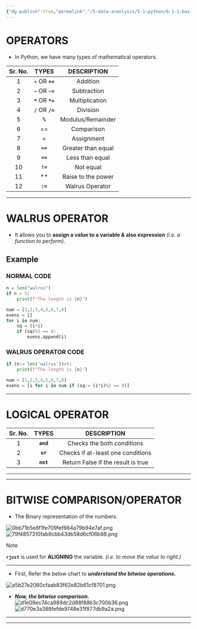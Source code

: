 ```yaml
---
{"dg-publish":true,"permalink":"/5-data-ananlysis/5-1-python/6-1-1-basics/3-python-operator/","noteIcon":""}
---
```


# OPERATORS
- In Python, we have many types of mathematical operators.

| Sr. No. |         TYPES         |    DESCRIPTION     |
| :-----: | :-------------------: | :----------------: |
|    1    |   `+` OR  **`+=`**    |      Addition      |
|    2    | **`-`** OR  **`-=`**  |    Subtraction     |
|    3    |  **`*`** OR **`*=`**  |   Multiplication   |
|    4    | **`/`**  OR  **`/=`** |      Division      |
|    5    |        **`%`**        | Modulus/Remainder  |
|    6    |          ==           |     Comparison     |
|    7    |           =           |     Assignment     |
|    8    |       **`>=`**        | Greater than equal |
|    9    |       **`<=`**        |  Less than equal   |
|   10    |       **`!=`**        |     Not equal      |
|   11    |          **           | Raise to the power |
|   12    |       **`:=`**        |  Walrus Operator   |

***
# WALRUS OPERATOR 
- It allows you to **assign a value to a variable & also expression** *(i.e. a function to perform)*.
## Example 
### NORMAL CODE
``` Python 
n = len("walrus")
if n > 5:
    print(f"The length is {n}")
```

```Python
num = [1,2,3,4,5,6,7,8]
evens = []
for i in num:
	sq = (i*i)
	if (sq)%2 == 0:
		evens.append(i)
```

### WALRUS OPERATOR CODE 
```Python
if (n:= len('walrus'))>5:
	print(f"The length is {n}")
```

```Python 
num = [1,2,3,4,5,6,7,8]
evens = [i for i in num if (sq:= (i*i)%2 == 0)]
```
***
# LOGICAL OPERATOR 

| Sr. No. |   TYPES   |            DESCRIPTION             |
|:-------:|:---------:|:----------------------------------:|
|    1    | **`and`** |     Checks the both conditions     |
|    2    | **`or`**  | Checks if at-least one conditions  |
|    3    | **`not`** | Return False if the result is true |

***
***
# BITWISE COMPARISON/OPERATOR
- The Binary representation of the numbers.

![0bb71b5e8f1fe709fef664a79b94e7af.png](/img/user/_resources/0bb71b5e8f1fe709fef664a79b94e7af.png)
	![79f4857310fab9cbb43db58d6cf06b88.png](/img/user/_resources/79f4857310fab9cbb43db58d6cf06b88.png)

> [!note]
> **`rjust`** is used for **ALIGNING** the variable. *(i.e. to move the value to right.)*

***
- First, Refer the below chart to ***understand the bitwise operations.*** 

![a5b27e2060cfaab83f62e82b61cf8701.png](/img/user/_resources/a5b27e2060cfaab83f62e82b61cf8701.png)

- ***Now, the bitwise comparison.***
![d1e09ec74ca989dc2d98f88b3c700b36.png](/img/user/_resources/d1e09ec74ca989dc2d98f88b3c700b36.png)
![d770e3a388fefde9748e31f877db9a2a.png](/img/user/_resources/d770e3a388fefde9748e31f877db9a2a.png)

***
***